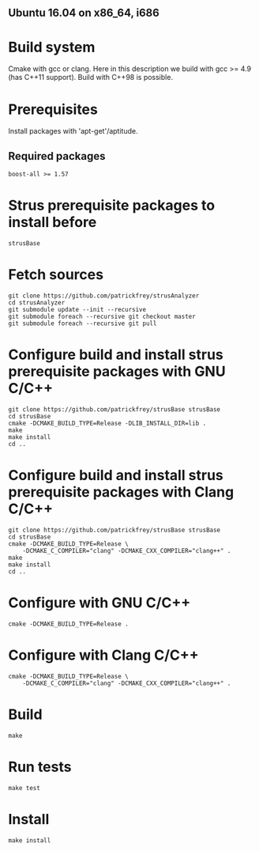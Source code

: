 Ubuntu 16.04 on x86_64, i686
----------------------------

# Build system
Cmake with gcc or clang. Here in this description we build with 
gcc >= 4.9 (has C++11 support). Build with C++98 is possible.

# Prerequisites
Install packages with 'apt-get'/aptitude.

## Required packages
	boost-all >= 1.57

# Strus prerequisite packages to install before
	strusBase

# Fetch sources
	git clone https://github.com/patrickfrey/strusAnalyzer
	cd strusAnalyzer
	git submodule update --init --recursive
	git submodule foreach --recursive git checkout master
	git submodule foreach --recursive git pull

# Configure build and install strus prerequisite packages with GNU C/C++
	git clone https://github.com/patrickfrey/strusBase strusBase
	cd strusBase
	cmake -DCMAKE_BUILD_TYPE=Release -DLIB_INSTALL_DIR=lib .
	make
	make install
	cd ..

# Configure build and install strus prerequisite packages with Clang C/C++
	git clone https://github.com/patrickfrey/strusBase strusBase
	cd strusBase
	cmake -DCMAKE_BUILD_TYPE=Release \
		-DCMAKE_C_COMPILER="clang" -DCMAKE_CXX_COMPILER="clang++" .
	make
	make install
	cd ..

# Configure with GNU C/C++
	cmake -DCMAKE_BUILD_TYPE=Release .

# Configure with Clang C/C++
	cmake -DCMAKE_BUILD_TYPE=Release \
		-DCMAKE_C_COMPILER="clang" -DCMAKE_CXX_COMPILER="clang++" .

# Build
	make

# Run tests
	make test

# Install
	make install


